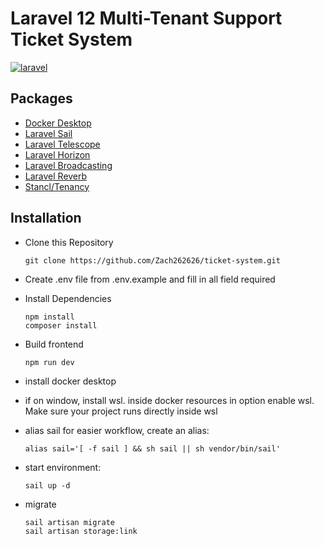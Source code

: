 
# Laravel 12 Multi-Tenant Support Ticket System

[![laravel](https://img.shields.io/badge/Github_repository-000?style=for-the-badge&logoColor=white)](https://github.com/Zach262626/broadcast-project)






## Packages

 - [Docker Desktop](https://www.docker.com/products/docker-desktop/)
 - [Laravel Sail](https://laravel.com/docs/12.x/sail)
 - [Laravel Telescope](https://laravel.com/docs/12.x/telescope)
 - [Laravel Horizon](https://laravel.com/docs/12.x/horizon)
 - [Laravel Broadcasting](https://laravel.com/docs/12.x/broadcasting)
 - [Laravel Reverb](https://laravel.com/docs/12.x/reverb)
 - [Stancl/Tenancy](https://tenancyforlaravel.com/)


## Installation

-   Clone this Repository
    

        git clone https://github.com/Zach262626/ticket-system.git
-   Create .env file from .env.example and fill in all field required
-   Install Dependencies
        
        npm install
        composer install
-   Build frontend

        npm run dev
-   install docker desktop
-   if on window, install wsl. inside docker resources in option enable wsl. Make sure your project runs directly inside wsl

-   alias sail for easier workflow, create an alias:

        alias sail='[ -f sail ] && sh sail || sh vendor/bin/sail'
-   start environment:
        
        sail up -d
-   migrate

        sail artisan migrate
        sail artisan storage:link
